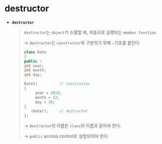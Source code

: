 # destructor

* **`destructor`**

  >`destructor`는 `object`가 소멸할 때, 자동으로 실행되는 `member function`.
  >
  >→ `destructor`는 `constructor`와 구분하기 위해 `~`기호를 붙인다.
  >
  >```c++
  >class Date
  >{
  >public :
  >	int year;
  >	int month;
  >	int day;
  >
  >	Date()			// constructor
  >	{
  >   	 year = 2019;
  >   	 month = 12;
  >   	 day = 30;
  >	}
  >    ~Date();		// destructor
  >};
  >```
  >
  >→ `destructor`의 이름은 `class`의 이름과 같아야 한다.
  >
  >→ `public` access control로 설정되어야 한다.
  

